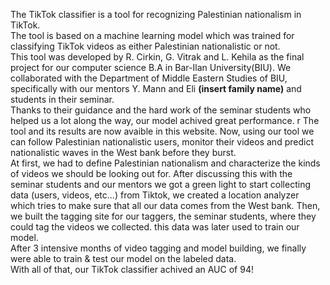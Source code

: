 The TikTok classifier is a tool for recognizing Palestinian nationalism in TikTok.  
The tool is based on a machine learning model which was trained for classifying TikTok videos as either Palestinian nationalistic or not.  
This tool was developed by R. Cirkin, G. Vitrak and L. Kehila as the final project for our computer science B.A in Bar-Ilan University(BIU). We collaborated with the Department of Middle Eastern Studies of BIU, specifically with our mentors Y. Mann and Eli **(insert family name)** and students in their seminar.  
Thanks to their guidance and the hard work of the seminar students who helped us a lot along the way, our model achived great performance.  r
The tool and its results are now avaible in this website. Now, using our tool we can follow Palestinian nationalistic users, monitor their videos and predict nationalistic waves in the West bank before they burst.  
At first, we had to define Palestinian nationalism and characterize the kinds of videos we should be looking out for. After discussing this with the seminar students and our mentors we got a green light to start collecting data (users, videos, etc...) from Tiktok, we created a location analyzer which tries to make sure that all our data comes from the West bank. Then, we built the tagging site for our taggers, the seminar students, where they could tag the videos we collected. this data was later used to train our model.  
After 3 intensive months of video tagging and model building, we finally were able to train & test our model on the labeled data.  
With all of that, our TikTok classifier achived an AUC of 94!

